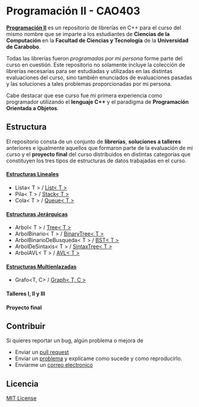 # Programación II - CAO403

[**Programación II**](https://github.com/WilsenHernandez/Programacion-II) es un repositorio de librerías en C++ para el curso del mismo nombre que se imparte a los estudiantes de **Ciencias de la Computación** en la **Facultad de Ciencias y Tecnología** de la **Universidad de Carabobo**.

Todas las librerías fueron *programadas por mi persona* forme parte del curso en cuestión. Este repositorio no solamente incluye la colección de librerías necesarias para ser estudiadas y utilizadas en las distintas evaluaciones del curso, sino también enunciados de evaluaciones pasadas y las soluciones a tales problemas proporcionadas por mi persona.

Cabe destacar que ese curso fue mi primera experiencia como programador utilizando el **lenguaje C++** y el paradigma de **Programación Orientada a Objetos**.

## Estructura

El repositorio consta de un conjunto de **librerías**, **soluciones a talleres** anteriores e igualmente aquellos que formaron parte de la evaluación de mi curso y el **proyecto final** del curso distribuidos en distintas categorías que constituyen los tres tipos de estructuras de datos trabajadas en el curso.

#### [Estructuras Lineales](EstructurasLineales/)
* Lista< T > / [List< T >](EstructurasLineales/List.hpp)
* Pila< T > / [Stack< T >](EstructurasLineales/Stack.hpp)
* Cola< T > / [Queue< T >](EstructurasLineales/Queue.hpp)

#### [Estructuras Jerárquicas](EstructurasJerarquicas/)
* Arbol< T > / [Tree< T >](EstructurasJerarquicas/Tree.hpp)
* ArbolBinario< T > / [BinaryTree< T >](EstructurasJerarquicas/BinaryTree.hpp)
* ArbolBinarioDeBusqueda< T > / [BST< T >](EstructurasJerarquicas/BST.hpp)
* ArbolDeSintaxis< T > / [SintaxTree< T >](EstructurasJerarquicas/SintaxTree.hpp)
* ArbolAVL< T > / [AVL< T >](EstructurasJerarquicas/AVL.hpp)

#### [Estructuras Multienlazadas](EstructurasMultienlazadas/)
* Grafo<T, C> / [Graph< T, C >](EstructurasMultienlazadas/Graph.hpp)

#### Talleres I, II y III
#### Proyecto final

## Contribuir

Si quieres reportar un bug, algún problema o mejora de

* Enviar un [pull request](https://github.com/WilsenHernandez/Programacion-II/pulls)
* Enviar un [problema](https://github.com/WilsenHernandez/Programacion-II/issues) y explícame como sucede y como reproducirlo.
* Enviarme un [correo electronico](mailto:wilsenh95@gmail.com)


## Licencia
[MIT License](LICENSE.txt)
